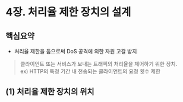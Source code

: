 # 4장. 처리율 제한 장치의 설계

## 핵심요약
- 처리율 제한을 둠으로써 DoS 공격에 의한 자원 고갈 방지

> 클라이언트 또는 서비스가 보내는 트래픽의 처리율을 제어하기 위한 장치.
> <br>ex) HTTP의 특정 기간 내 전송되는 클라이언트의 요청 횟수 제한

## (1) 처리율 제한 장치의 위치
